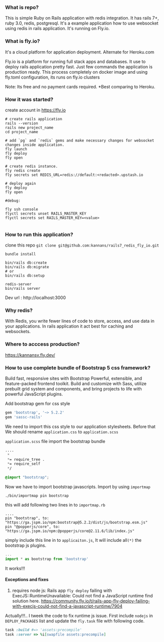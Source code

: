 ### What is repo?
  This is simple Ruby on Rails application with redis integration.  It has rails 7+, ruby 3.0, redis, postgresql. 
  It's  a example application how to use websocket using redis in rails application. It's running on Fly.io.
  
### What is fly.io?
It's a cloud platform for application deployment. Alternate for Heroku.com

Fly.io is a platform for running full stack apps and databases. It use to deploy rails application pretty fast. Just few commands the application is production ready. This process completely on docker image and using fly.toml configuration, its runs on fly.io clusters

Note: Its free and no payment cards required. *Best comparing to Heroku.

### How it was started?

create account in https://fly.io

```
# create rails application 
rails --version
rails new project_name
cd project_name

# add `pg` and `redis` gems and make necessary changes for websocket changes inside application. 
fly launch
fly deploy
fly open

# create redis instance.
fly redis create
fly secrets set REDIS_URL=redis://default:<redacted>.upstash.io

# deploy again
fly deploy
fly open

#debug: 

fly ssh console
flyctl secrets unset RAILS_MASTER_KEY
flyctl secrets set RAILS_MASTER_KEY=<value>


```
### How to run this application?
clone this repo `git clone git@github.com:kannans/rails7_redis_fly_io.git`

```
bundle install

bin/rails db:create
bin/rails db:migrate
# or 
bin/rails db:setup

redis-server
bin/rails server

```
Dev url : http://localhost:3000

### Why redis?
With Redis, you write fewer lines of code to store, access, and use data in your applications. In rails application it act best for caching and websockets.


### Where to acccess production?
https://kannansv.fly.dev/


### How to use complete bundle of Bootstrap 5 css framework?
Build fast, responsive sites with Bootstrap Powerful, extensible, and feature-packed frontend toolkit. Build and customize with Sass, utilize prebuilt grid system and components, and bring projects to life with powerful JavaScript plugins.

Add bootstrap gem for css style
```rb
gem 'bootstrap', '~> 5.2.2'
gem 'sassc-rails'
```
We need to import this css style to our application stylesheets. 
Before that We should rename `application.css` to `application.scss`

`application.scss` file import the bootstrap bundle
```css
....
 *
 *= require_tree .
 *= require_self
 */

@import "bootstrap";  
```
Now we have to import bootstrap javascripts. Import by using `importmap`

```
./bin/importmap pin bootstrap  
```

this will add following two lines in to `importmap.rb`

```
....
pin "bootstrap", to: "https://ga.jspm.io/npm:bootstrap@5.2.2/dist/js/bootstrap.esm.js"
pin "@popperjs/core", to: "https://ga.jspm.io/npm:@popperjs/core@2.11.6/lib/index.js"
```

simply include this line in to `applicaiton.js`, It will include all`(*)` the bootstrap js plugins.

```js
...
import * as bootstrap from 'bootstrap'
```
It works!!!

#### Exceptions and fixes
1) requires node js:  Rails app `fly deploy` failing with ExecJS::RuntimeUnavailable: Could not find a JavaScript runtime find solution here. https://community.fly.io/t/rails-app-fly-deploy-failing-with-execjs-could-not-find-a-javascript-runtime/7904

Actually!!!.. I tweek the code to fix runtime js issue. First include `nodejs` in `DEPLOY_PACKAGES`  list
and update the `fly.task` file with following code.
```rb
task :build #=> 'assets:precompile'
task :server => %i[swapfile assets:precompile]
```
